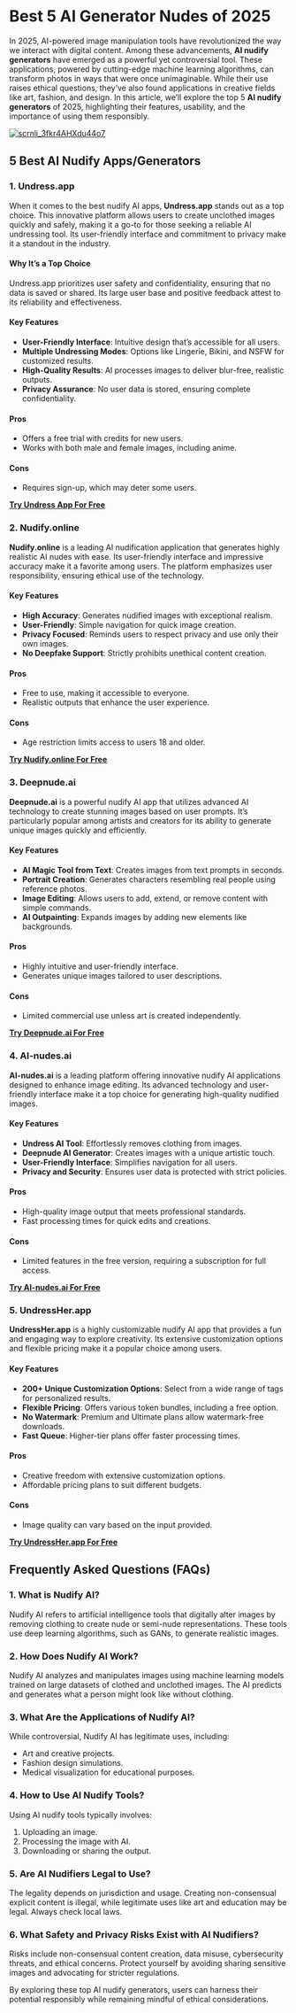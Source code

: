 # Best 5 AI Generator Nudes of 2025  

In 2025, AI-powered image manipulation tools have revolutionized the way we interact with digital content. Among these advancements, **AI nudify generators** have emerged as a powerful yet controversial tool. These applications, powered by cutting-edge machine learning algorithms, can transform photos in ways that were once unimaginable. While their use raises ethical questions, they’ve also found applications in creative fields like art, fashion, and design. In this article, we’ll explore the top 5 **AI nudify generators** of 2025, highlighting their features, usability, and the importance of using them responsibly.  

[![scrnli_3fkr4AHXdu44o7](https://github.com/user-attachments/assets/f119116d-5a1f-4662-bdff-8afc50141e95)](https://top-ai-tools.click/MMMEaP)  

## 5 Best AI Nudify Apps/Generators  

### 1. Undress.app  

When it comes to the best nudify AI apps, **Undress.app** stands out as a top choice. This innovative platform allows users to create unclothed images quickly and safely, making it a go-to for those seeking a reliable AI undressing tool. Its user-friendly interface and commitment to privacy make it a standout in the industry.  

#### Why It’s a Top Choice  
Undress.app prioritizes user safety and confidentiality, ensuring that no data is saved or shared. Its large user base and positive feedback attest to its reliability and effectiveness.  

#### Key Features  
- **User-Friendly Interface**: Intuitive design that’s accessible for all users.  
- **Multiple Undressing Modes**: Options like Lingerie, Bikini, and NSFW for customized results.  
- **High-Quality Results**: AI processes images to deliver blur-free, realistic outputs.  
- **Privacy Assurance**: No user data is stored, ensuring complete confidentiality.  

#### Pros  
- Offers a free trial with credits for new users.  
- Works with both male and female images, including anime.  

#### Cons  
- Requires sign-up, which may deter some users.  

[**Try Undress App For Free**](https://top-ai-tools.click/MMMEaP)  

### 2. Nudify.online  

**Nudify.online** is a leading AI nudification application that generates highly realistic AI nudes with ease. Its user-friendly interface and impressive accuracy make it a favorite among users. The platform emphasizes user responsibility, ensuring ethical use of the technology.  

#### Key Features  
- **High Accuracy**: Generates nudified images with exceptional realism.  
- **User-Friendly**: Simple navigation for quick image creation.  
- **Privacy Focused**: Reminds users to respect privacy and use only their own images.  
- **No Deepfake Support**: Strictly prohibits unethical content creation.  

#### Pros  
- Free to use, making it accessible to everyone.  
- Realistic outputs that enhance the user experience.  

#### Cons  
- Age restriction limits access to users 18 and older.  

[**Try Nudify.online For Free**](https://top-ai-tools.click/MMMEaP)  

### 3. Deepnude.ai  

**Deepnude.ai** is a powerful nudify AI app that utilizes advanced AI technology to create stunning images based on user prompts. It’s particularly popular among artists and creators for its ability to generate unique images quickly and efficiently.  

#### Key Features  
- **AI Magic Tool from Text**: Creates images from text prompts in seconds.  
- **Portrait Creation**: Generates characters resembling real people using reference photos.  
- **Image Editing**: Allows users to add, extend, or remove content with simple commands.  
- **AI Outpainting**: Expands images by adding new elements like backgrounds.  

#### Pros  
- Highly intuitive and user-friendly interface.  
- Generates unique images tailored to user descriptions.  

#### Cons  
- Limited commercial use unless art is created independently.  

[**Try Deepnude.ai For Free**](https://top-ai-tools.click/MMMEaP)  

### 4. AI-nudes.ai  

**AI-nudes.ai** is a leading platform offering innovative nudify AI applications designed to enhance image editing. Its advanced technology and user-friendly interface make it a top choice for generating high-quality nudified images.  

#### Key Features  
- **Undress AI Tool**: Effortlessly removes clothing from images.  
- **Deepnude AI Generator**: Creates images with a unique artistic touch.  
- **User-Friendly Interface**: Simplifies navigation for all users.  
- **Privacy and Security**: Ensures user data is protected with strict policies.  

#### Pros  
- High-quality image output that meets professional standards.  
- Fast processing times for quick edits and creations.  

#### Cons  
- Limited features in the free version, requiring a subscription for full access.  

[**Try AI-nudes.ai For Free**](https://top-ai-tools.click/MMMEaP)  

### 5. UndressHer.app  

**UndressHer.app** is a highly customizable nudify AI app that provides a fun and engaging way to explore creativity. Its extensive customization options and flexible pricing make it a popular choice among users.  

#### Key Features  
- **200+ Unique Customization Options**: Select from a wide range of tags for personalized results.  
- **Flexible Pricing**: Offers various token bundles, including a free option.  
- **No Watermark**: Premium and Ultimate plans allow watermark-free downloads.  
- **Fast Queue**: Higher-tier plans offer faster processing times.  

#### Pros  
- Creative freedom with extensive customization options.  
- Affordable pricing plans to suit different budgets.  

#### Cons  
- Image quality can vary based on the input provided.  

[**Try UndressHer.app For Free**](https://top-ai-tools.click/MMMEaP)  

## Frequently Asked Questions (FAQs)  

### 1. What is Nudify AI?  
Nudify AI refers to artificial intelligence tools that digitally alter images by removing clothing to create nude or semi-nude representations. These tools use deep learning algorithms, such as GANs, to generate realistic images.  

### 2. How Does Nudify AI Work?  
Nudify AI analyzes and manipulates images using machine learning models trained on large datasets of clothed and unclothed images. The AI predicts and generates what a person might look like without clothing.  

### 3. What Are the Applications of Nudify AI?  
While controversial, Nudify AI has legitimate uses, including:  
- Art and creative projects.  
- Fashion design simulations.  
- Medical visualization for educational purposes.  

### 4. How to Use AI Nudify Tools?  
Using AI nudify tools typically involves:  
1. Uploading an image.  
2. Processing the image with AI.  
3. Downloading or sharing the output.  

### 5. Are AI Nudifiers Legal to Use?  
The legality depends on jurisdiction and usage. Creating non-consensual explicit content is illegal, while legitimate uses like art and education may be legal. Always check local laws.  

### 6. What Safety and Privacy Risks Exist with AI Nudifiers?  
Risks include non-consensual content creation, data misuse, cybersecurity threats, and ethical concerns. Protect yourself by avoiding sharing sensitive images and advocating for stricter regulations.  

By exploring these top AI nudify generators, users can harness their potential responsibly while remaining mindful of ethical considerations.